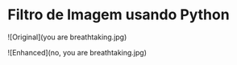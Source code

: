 # Filtro de Imagem usando Python

![Original](you are breathtaking.jpg)

![Enhanced](no, you are breathtaking.jpg)
